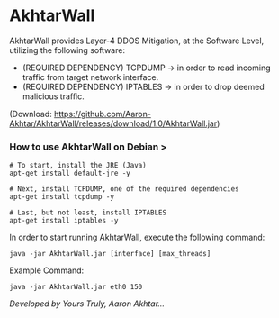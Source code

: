 # AkhtarWall
AkhtarWall provides Layer-4 DDOS Mitigation, at the Software Level, utilizing the following software:

 - (REQUIRED DEPENDENCY) TCPDUMP -> in order to read incoming traffic from target network interface.
 - (REQUIRED DEPENDENCY) IPTABLES -> in order to drop deemed malicious traffic. 

(Download: https://github.com/Aaron-Akhtar/AkhtarWall/releases/download/1.0/AkhtarWall.jar)

### How to use AkhtarWall on Debian >
```shell
# To start, install the JRE (Java)
apt-get install default-jre -y

# Next, install TCPDUMP, one of the required dependencies
apt-get install tcpdump -y

# Last, but not least, install IPTABLES
apt-get install iptables -y
```

In order to start running AkhtarWall, execute the following command:
```
java -jar AkhtarWall.jar [interface] [max_threads]
```
Example Command:
```
java -jar AkhtarWall.jar eth0 150
```

*Developed by Yours Truly, Aaron Akhtar...*
